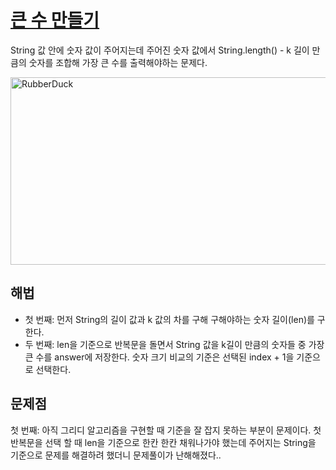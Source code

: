 # [큰 수 만들기](https://github.com/malvr00/Java-algorithm/blob/master/programmers/level2/stap37/src/Main.java)

String 값 안에 숫자 값이 주어지는데 주어진 숫자 값에서 String.length() - k 길이 만큼의 숫자를 조합해 가장 큰 수를 출력해야하는 문제다.<br/>

<img src="https://github.com/malvr00/Java-algorithm/assets/77275513/ba8986f0-416c-48f6-9ce8-e65625b0094c" width="600px" height="300px"
title="100px" alt="RubberDuck"></img><br/>

## 해법
* 첫 번째: 먼저 String의 길이 값과 k 값의 차를 구해 구해야하는 숫자 길이(len)를 구한다.
* 두 번째: len을 기준으로 반복문을 돌면서 String 값을 k길이 만큼의 숫자들 중 가장 큰 수를 answer에 저장한다. 숫자 크기 비교의 기준은 선택된 index + 1을 기준으로 선택한다.


## 문제점
첫 번째: 아직 그리디 알고리즘을 구현할 때 기준을 잘 잡지 못하는 부분이 문제이다. 첫 반복문을 선택 할 때 len을 기준으로 한칸 한칸 채워나가야 했는데 주어지는 String을 기준으로 문제를 해결하려 했더니 문제풀이가 난해해졌다..